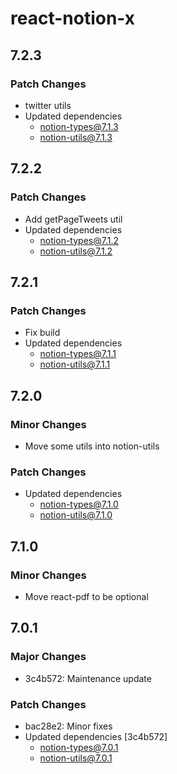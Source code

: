 # react-notion-x

## 7.2.3

### Patch Changes

- twitter utils
- Updated dependencies
  - notion-types@7.1.3
  - notion-utils@7.1.3

## 7.2.2

### Patch Changes

- Add getPageTweets util
- Updated dependencies
  - notion-types@7.1.2
  - notion-utils@7.1.2

## 7.2.1

### Patch Changes

- Fix build
- Updated dependencies
  - notion-types@7.1.1
  - notion-utils@7.1.1

## 7.2.0

### Minor Changes

- Move some utils into notion-utils

### Patch Changes

- Updated dependencies
  - notion-types@7.1.0
  - notion-utils@7.1.0

## 7.1.0

### Minor Changes

- Move react-pdf to be optional

## 7.0.1

### Major Changes

- 3c4b572: Maintenance update

### Patch Changes

- bac28e2: Minor fixes
- Updated dependencies [3c4b572]
  - notion-types@7.0.1
  - notion-utils@7.0.1
